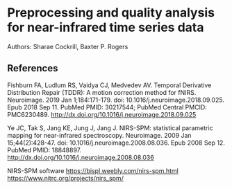 # Preprocessing and quality analysis for near-infrared time series data

Authors: Sharae Cockrill, Baxter P. Rogers

## References

Fishburn FA, Ludlum RS, Vaidya CJ, Medvedev AV. Temporal Derivative
Distribution Repair (TDDR): A motion correction method for fNIRS. Neuroimage.
2019 Jan 1;184:171-179. doi: 10.1016/j.neuroimage.2018.09.025. Epub 2018 Sep 
11. PubMed PMID: 30217544; PubMed Central PMCID: PMC6230489.
http://dx.doi.org/10.1016/j.neuroimage.2018.09.025

Ye JC, Tak S, Jang KE, Jung J, Jang J. NIRS-SPM: statistical parametric
mapping for near-infrared spectroscopy. Neuroimage. 2009 Jan 15;44(2):428-47.
doi: 10.1016/j.neuroimage.2008.08.036. Epub 2008 Sep 12. PubMed PMID: 18848897.
http://dx.doi.org/10.1016/j.neuroimage.2008.08.036

NIRS-SPM software
https://bispl.weebly.com/nirs-spm.html
https://www.nitrc.org/projects/nirs_spm/

